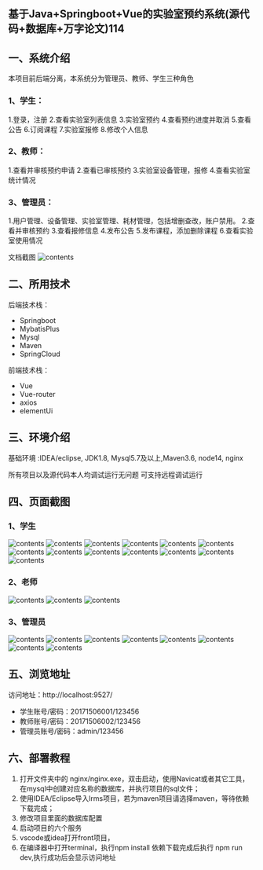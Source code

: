 ## 基于Java+Springboot+Vue的实验室预约系统(源代码+数据库+万字论文)114

## 一、系统介绍
本项目前后端分离，本系统分为管理员、教师、学生三种角色

### 1、学生：
1.登录，注册
2.查看实验室列表信息
3.实验室预约
4.查看预约进度并取消
5.查看公告
6.订阅课程
7.实验室报修
8.修改个人信息

### 2、教师：
1.查看并审核预约申请
2.查看已审核预约
3.实验室设备管理，报修
4.查看实验室统计情况

### 3、管理员：
1.用户管理、设备管理、实验室管理、耗材管理，包括增删查改，账户禁用。
2.查看并审核预约
3.查看报修信息
4.发布公告
5.发布课程，添加删除课程
6.查看实验室使用情况

文档截图
![contents](./picture/picture0.png)

## 二、所用技术

后端技术栈：

- Springboot
- MybatisPlus
- Mysql
- Maven
- SpringCloud

前端技术栈：

- Vue 
- Vue-router 
- axios 
- elementUi

## 三、环境介绍

基础环境 :IDEA/eclipse, JDK1.8, Mysql5.7及以上,Maven3.6, node14, nginx

所有项目以及源代码本人均调试运行无问题 可支持远程调试运行

## 四、页面截图
### 1、学生
![contents](./picture/picture01.png)
![contents](./picture/picture1.png)
![contents](./picture/picture2.png)
![contents](./picture/picture3.png)
![contents](./picture/picture4.png)
![contents](./picture/picture5.png)
![contents](./picture/picture6.png)
![contents](./picture/picture7.png)
![contents](./picture/picture8.png)
![contents](./picture/picture9.png)
![contents](./picture/picture10.png)
![contents](./picture/picture11.png)
![contents](./picture/picture12.png)
### 2、老师
![contents](./picture/picture13.png)
![contents](./picture/picture14.png)
![contents](./picture/picture15.png)
### 3、管理员
![contents](./picture/picture16.png)
![contents](./picture/picture17.png)
![contents](./picture/picture18.png)
![contents](./picture/picture19.png)
![contents](./picture/picture20.png)
![contents](./picture/picture21.png)
![contents](./picture/picture22.png)
![contents](./picture/picture23.png)

## 五、浏览地址

访问地址：http://localhost:9527/
- 学生账号/密码：20171506001/123456
- 教师账号/密码：20171506002/123456
- 管理员账号/密码：admin/123456

## 六、部署教程
1. 打开文件夹中的 nginx/nginx.exe，双击启动，使用Navicat或者其它工具，在mysql中创建对应名称的数据库，并执行项目的sql文件；
2. 使用IDEA/Eclipse导入lrms项目，若为maven项目请选择maven，等待依赖下载完成；
3. 修改项目里面的数据库配置
4. 启动项目的六个服务
5. vscode或idea打开front项目，
6. 在编译器中打开terminal，执行npm install 依赖下载完成后执行 npm run dev,执行成功后会显示访问地址


